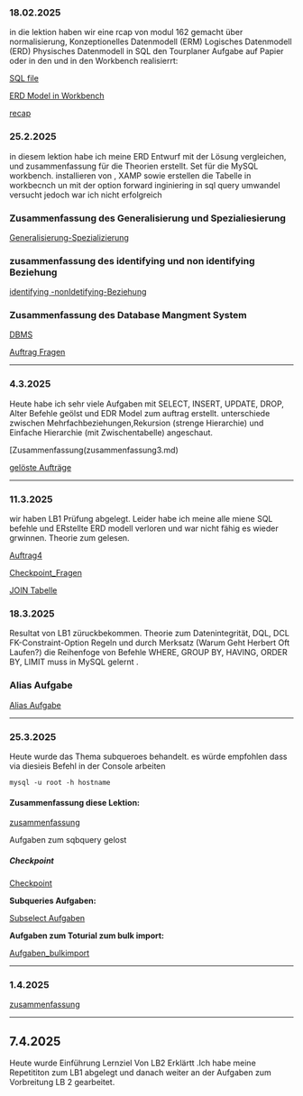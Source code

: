 ### 18.02.2025
in die lektion haben wir eine rcap von modul 162 gemacht über normalisierung, Konzeptionelles Datenmodell (ERM)
Logisches Datenmodell (ERD)
Physisches Datenmodell in SQL 
den Tourplaner Aufgabe auf Papier oder  in den und in den Workbench realisierrt:


[SQL file](fahrt_normalisiert.sql)


[ERD Model in Workbench](tourfahrt1.md)


[recap](recap.md)  
### 25.2.2025

in  diesem lektion habe ich meine ERD Entwurf mit der Lösung vergleichen, 
und zusammenfassung  für die Theorien erstellt. Set für die MySQL workbench. installieren von , XAMP sowie erstellen die Tabelle in  workbecnch un mit der option forward inginiering in sql query umwandel versucht jedoch war ich nicht erfolgreich 


### Zusammenfassung des Generalisierung und Spezialiesierung

[Generalisierung-Spezializierung](Genralisierug&spezialisierung.md)

### zusammenfassung des identifying und non identifying Beziehung 

[identifying -nonIdetifying-Beziehung]((non)identifying-Relation.md)


### Zusammenfassung des Database Mangment System 

[DBMS](DBMS.md)


[Auftrag Fragen](Auftrag2.md)

---
### 4.3.2025
Heute habe ich sehr viele Aufgaben  mit SELECT, INSERT, UPDATE, DROP, Alter Befehle geölst und EDR Model zum auftrag erstellt. unterschiede zwischen  Mehrfachbeziehungen,Rekursion (strenge Hierarchie) und  Einfache Hierarchie (mit Zwischentabelle) angeschaut.  

[Zusammenfassung(zusammenfassung3.md)

[gelöste Aufträge](Aufgaben_tag3.md)

---
### 11.3.2025
wir haben LB1 Prüfung abgelegt. Leider habe ich meine alle miene SQL befehle und ERstellte ERD modell verloren und war nicht fähig es wieder grwinnen.
Theorie zum             gelesen.


[Auftrag4](Auftrag_4.Tag.md)


[Checkpoint_Fragen](4.Tag_Checkpoint.md)

[JOIN Tabelle](join.md)
### 18.3.2025 
Resultat von LB1 züruckbekommen. Theorie zum Datenintegrität, DQL, DCL FK-Constraint-Option Regeln  und durch Merksatz (Warum Geht Herbert Oft Laufen?)
die Reihenfoge von Befehle   WHERE, GROUP BY, HAVING, ORDER BY, LIMIT muss in MySQL  gelernt .

### Alias Aufgabe
[Alias Aufgabe](alias_Auftrag.md)

---
### 25.3.2025
Heute  wurde das Thema subqueroes behandelt.
 es würde empfohlen dass via diesieis Befehl in der Console arbeiten 
```
mysql -u root -h hostname
```

 
#### Zusammenfassung diese Lektion:
[zusammenfassung](Zusammenfassung6.md)

Aufgaben zum sqbquery gelost 
##### Checkpoint 
[Checkpoint](checkpoint5.md)

**Subqueries Aufgaben:**

[Subselect Aufgaben](subselect.md)

**Aufgaben zum Toturial zum bulk import:**

[Aufgaben_bulkimport ](toturial5.md)
[](.md)

---
### 1.4.2025


[zusammenfassung](zusammenfassung7.md)

---
## 7.4.2025
Heute wurde Einführung Lernziel  Von LB2 Erklärtt .Ich habe meine Repetititon zum LB1 abgelegt und danach weiter an der  Aufgaben zum Vorbreitung LB 2 gearbeitet.



